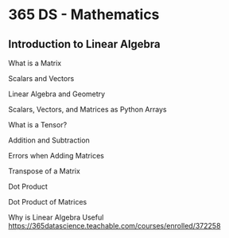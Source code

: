 # 365 DS - Mathematics

## Introduction to Linear Algebra

What is a Matrix

Scalars and Vectors

Linear Algebra and Geometry

Scalars, Vectors, and Matrices as Python Arrays

What is a Tensor?

Addition and Subtraction

Errors when Adding Matrices

Transpose of a Matrix

Dot Product

Dot Product of Matrices

Why is Linear Algebra Useful
<https://365datascience.teachable.com/courses/enrolled/372258>
